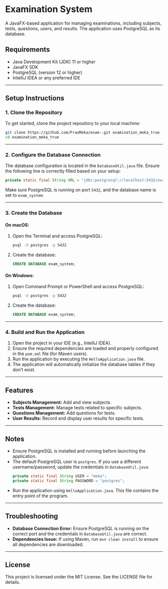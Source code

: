 # Examination System

A JavaFX-based application for managing examinations, including subjects, tests, questions, users, and results. The application uses PostgreSQL as its database.

## Requirements
- Java Development Kit (JDK) 11 or higher
- JavaFX SDK
- PostgreSQL (version 12 or higher)
- IntelliJ IDEA or any preferred IDE

---

## Setup Instructions

### 1. Clone the Repository
To get started, clone the project repository to your local machine:

```bash
git clone https://github.com/FrauMeka/exam-.git examination_meka_true
cd examination_meka_true
```

---

### 2. Configure the Database Connection
The database configuration is located in the `DatabaseUtil.java` file. Ensure the following line is correctly filled based on your setup:

```java
private static final String URL = "jdbc:postgresql://localhost:5432/exam_system";
```

Make sure PostgreSQL is running on port `5432`, and the database name is set to `exam_system`.

---

### 3. Create the Database
#### On macOS:
1. Open the Terminal and access PostgreSQL:
   ```bash
   psql -U postgres -p 5432
   ```
2. Create the database:
   ```sql
   CREATE DATABASE exam_system;
   ```

#### On Windows:
1. Open Command Prompt or PowerShell and access PostgreSQL:
   ```bash
   psql -U postgres -p 5432
   ```
2. Create the database:
   ```sql
   CREATE DATABASE exam_system;
   ```

---

### 4. Build and Run the Application
1. Open the project in your IDE (e.g., IntelliJ IDEA).
2. Ensure the required dependencies are loaded and properly configured in the `pom.xml` file (for Maven users).
3. Run the application by executing the `HelloApplication.java` file.
4. The application will automatically initialize the database tables if they don’t exist.

---

## Features
- **Subjects Management:** Add and view subjects.
- **Tests Management:** Manage tests related to specific subjects.
- **Questions Management:** Add questions for tests.
- **User Results:** Record and display user results for specific tests.

---

## Notes
- Ensure PostgreSQL is installed and running before launching the application.
- The default PostgreSQL user is `postgres`. If you use a different username/password, update the credentials in `DatabaseUtil.java`:
  ```java
  private static final String USER = "meka";
  private static final String PASSWORD = "postgres";
  ```
- Run the application using `HelloApplication.java`. This file contains the entry point of the program.

---

## Troubleshooting
- **Database Connection Error:** Ensure PostgreSQL is running on the correct port and the credentials in `DatabaseUtil.java` are correct.
- **Dependencies Issue:** If using Maven, run `mvn clean install` to ensure all dependencies are downloaded.

---

## License
This project is licensed under the MIT License. See the LICENSE file for details.

